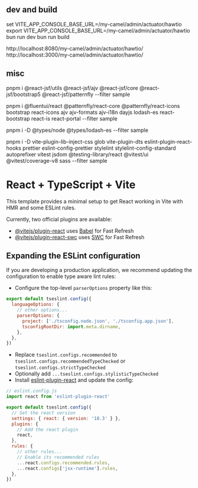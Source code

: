 ## dev and build 
set VITE_APP_CONSOLE_BASE_URL=/my-camel/admin/actuator/hawtio
export VITE_APP_CONSOLE_BASE_URL=/my-camel/admin/actuator/hawtio
bun run dev
bun run build

http://localhost:8080/my-camel/admin/actuator/hawtio/
http://localhost:3000/my-camel/admin/actuator/hawtio/
## misc
pnpm i @react-jsf/utils @react-jsf/ajv @react-jsf/core @react-jsf/bootstrap5 @react-jsf/patternfly --filter sample

pnpm i @fluentui/react @patternfly/react-core @patternfly/react-icons bootstrap react-icons ajv ajv-formats ajv-i18n dayjs lodash-es react-bootstrap react-is react-portal --filter sample

pnpm i -D @types/node @types/lodash-es --filter sample

pnpm i -D vite-plugin-lib-inject-css glob vite-plugin-dts eslint-plugin-react-hooks prettier eslint-config-prettier stylelint stylelint-config-standard autoprefixer vitest jsdom @testing-library/react @vitest/ui @vitest/coverage-v8 sass --filter sample


# React + TypeScript + Vite

This template provides a minimal setup to get React working in Vite with HMR and some ESLint rules.

Currently, two official plugins are available:

- [@vitejs/plugin-react](https://github.com/vitejs/vite-plugin-react/blob/main/packages/plugin-react/README.md) uses [Babel](https://babeljs.io/) for Fast Refresh
- [@vitejs/plugin-react-swc](https://github.com/vitejs/vite-plugin-react-swc) uses [SWC](https://swc.rs/) for Fast Refresh

## Expanding the ESLint configuration

If you are developing a production application, we recommend updating the configuration to enable type aware lint rules:

- Configure the top-level `parserOptions` property like this:

```js
export default tseslint.config({
  languageOptions: {
    // other options...
    parserOptions: {
      project: ['./tsconfig.node.json', './tsconfig.app.json'],
      tsconfigRootDir: import.meta.dirname,
    },
  },
})
```

- Replace `tseslint.configs.recommended` to `tseslint.configs.recommendedTypeChecked` or `tseslint.configs.strictTypeChecked`
- Optionally add `...tseslint.configs.stylisticTypeChecked`
- Install [eslint-plugin-react](https://github.com/jsx-eslint/eslint-plugin-react) and update the config:

```js
// eslint.config.js
import react from 'eslint-plugin-react'

export default tseslint.config({
  // Set the react version
  settings: { react: { version: '18.3' } },
  plugins: {
    // Add the react plugin
    react,
  },
  rules: {
    // other rules...
    // Enable its recommended rules
    ...react.configs.recommended.rules,
    ...react.configs['jsx-runtime'].rules,
  },
})
```
